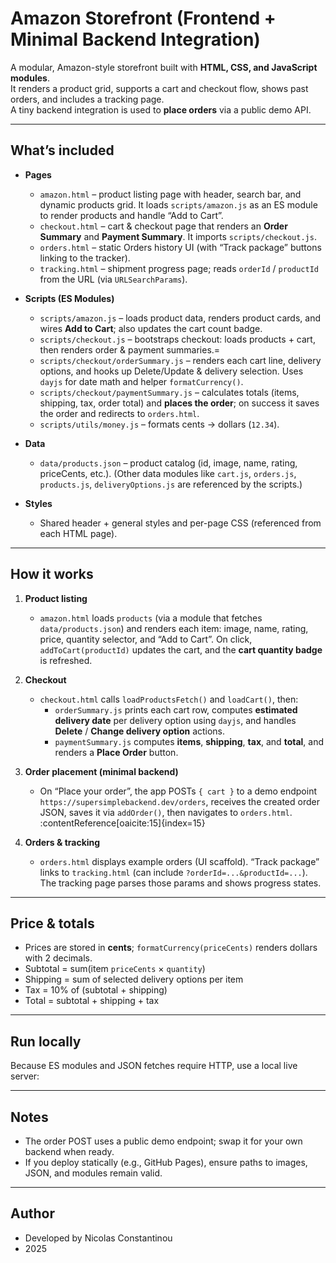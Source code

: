 # Amazon Storefront (Frontend + Minimal Backend Integration)

A modular, Amazon-style storefront built with **HTML, CSS, and JavaScript modules**.  
It renders a product grid, supports a cart and checkout flow, shows past orders, and includes a tracking page.  
A tiny backend integration is used to **place orders** via a public demo API.

---

## What’s included

- **Pages**
  - `amazon.html` – product listing page with header, search bar, and dynamic products grid. It loads `scripts/amazon.js` as an ES module to render products and handle “Add to Cart”.
  - `checkout.html` – cart & checkout page that renders an **Order Summary** and **Payment Summary**. It imports `scripts/checkout.js`.
  - `orders.html` – static Orders history UI (with “Track package” buttons linking to the tracker).
  - `tracking.html` – shipment progress page; reads `orderId` / `productId` from the URL (via `URLSearchParams`).

- **Scripts (ES Modules)**
  - `scripts/amazon.js` – loads product data, renders product cards, and wires **Add to Cart**; also updates the cart count badge.
  - `scripts/checkout.js` – bootstraps checkout: loads products + cart, then renders order & payment summaries.=
  - `scripts/checkout/orderSummary.js` – renders each cart line, delivery options, and hooks up Delete/Update & delivery selection. Uses `dayjs` for date math and helper `formatCurrency()`. 
  - `scripts/checkout/paymentSummary.js` – calculates totals (items, shipping, tax, order total) and **places the order**; on success it saves the order and redirects to `orders.html`. 
  - `scripts/utils/money.js` – formats cents → dollars (`12.34`).

- **Data**
  - `data/products.json` – product catalog (id, image, name, rating, priceCents, etc.). (Other data modules like `cart.js`, `orders.js`, `products.js`, `deliveryOptions.js` are referenced by the scripts.)

- **Styles**
  - Shared header + general styles and per-page CSS (referenced from each HTML page). 

---

## How it works

1. **Product listing**
   - `amazon.html` loads `products` (via a module that fetches `data/products.json`) and renders each item: image, name, rating, price, quantity selector, and “Add to Cart”. On click, `addToCart(productId)` updates the cart, and the **cart quantity badge** is refreshed. 

2. **Checkout**
   - `checkout.html` calls `loadProductsFetch()` and `loadCart()`, then:
     - `orderSummary.js` prints each cart row, computes **estimated delivery date** per delivery option using `dayjs`, and handles **Delete** / **Change delivery option** actions. 
     - `paymentSummary.js` computes **items**, **shipping**, **tax**, and **total**, and renders a **Place Order** button.

3. **Order placement (minimal backend)**
   - On “Place your order”, the app POSTs `{ cart }` to a demo endpoint `https://supersimplebackend.dev/orders`, receives the created order JSON, saves it via `addOrder()`, then navigates to `orders.html`. :contentReference[oaicite:15]{index=15}

4. **Orders & tracking**
   - `orders.html` displays example orders (UI scaffold). “Track package” links to `tracking.html` (can include `?orderId=...&productId=...`). The tracking page parses those params and shows progress states.

---

## Price & totals

- Prices are stored in **cents**; `formatCurrency(priceCents)` renders dollars with 2 decimals. 
- Subtotal = sum(item `priceCents` × `quantity`)
- Shipping = sum of selected delivery options per item
- Tax = 10% of (subtotal + shipping)
- Total = subtotal + shipping + tax  
 
---

## Run locally

Because ES modules and JSON fetches require HTTP, use a local live server:

---

## Notes
- The order POST uses a public demo endpoint; swap it for your own backend when ready. 
- If you deploy statically (e.g., GitHub Pages), ensure paths to images, JSON, and modules remain valid.

---

## Author
- Developed by Nicolas Constantinou
- 2025
